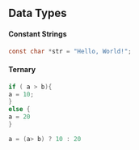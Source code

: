 ## Data Types
#### Constant Strings

```c
const char *str = "Hello, World!";
```

####  Ternary
```c
if ( a > b){
a = 10;
}
else {
a = 20 
}
```


```c
a = (a> b) ? 10 : 20
```


